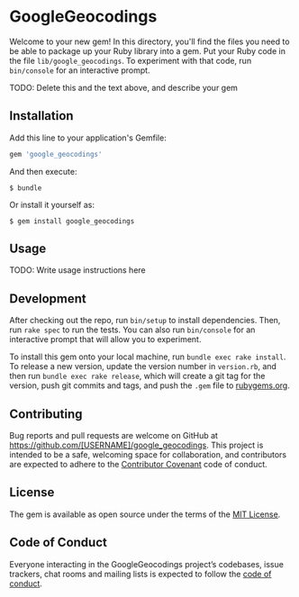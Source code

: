 # GoogleGeocodings

Welcome to your new gem! In this directory, you'll find the files you need to be able to package up your Ruby library into a gem. Put your Ruby code in the file `lib/google_geocodings`. To experiment with that code, run `bin/console` for an interactive prompt.

TODO: Delete this and the text above, and describe your gem

## Installation

Add this line to your application's Gemfile:

```ruby
gem 'google_geocodings'
```

And then execute:

    $ bundle

Or install it yourself as:

    $ gem install google_geocodings

## Usage

TODO: Write usage instructions here

## Development

After checking out the repo, run `bin/setup` to install dependencies. Then, run `rake spec` to run the tests. You can also run `bin/console` for an interactive prompt that will allow you to experiment.

To install this gem onto your local machine, run `bundle exec rake install`. To release a new version, update the version number in `version.rb`, and then run `bundle exec rake release`, which will create a git tag for the version, push git commits and tags, and push the `.gem` file to [rubygems.org](https://rubygems.org).

## Contributing

Bug reports and pull requests are welcome on GitHub at https://github.com/[USERNAME]/google_geocodings. This project is intended to be a safe, welcoming space for collaboration, and contributors are expected to adhere to the [Contributor Covenant](http://contributor-covenant.org) code of conduct.

## License

The gem is available as open source under the terms of the [MIT License](http://opensource.org/licenses/MIT).

## Code of Conduct

Everyone interacting in the GoogleGeocodings project’s codebases, issue trackers, chat rooms and mailing lists is expected to follow the [code of conduct](https://github.com/[USERNAME]/google_geocodings/blob/master/CODE_OF_CONDUCT.md).
